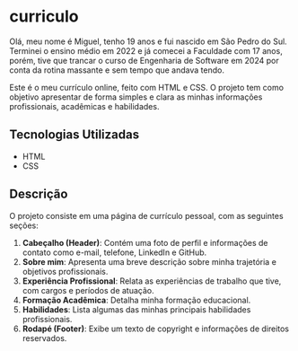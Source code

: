 # curriculo
Olá, meu nome é Miguel, tenho 19 anos e fui nascido em São Pedro do Sul. Terminei o ensino médio em 2022 e já comecei a Faculdade com 17 anos, porém, tive que trancar o curso de Engenharia de Software em 2024 por conta da rotina massante e sem tempo que andava tendo.


Este é o meu currículo online, feito com HTML e CSS. O projeto tem como objetivo apresentar de forma simples e clara as minhas informações profissionais, acadêmicas e habilidades.

## Tecnologias Utilizadas

- HTML
- CSS

## Descrição

O projeto consiste em uma página de currículo pessoal, com as seguintes seções:

1. **Cabeçalho (Header)**: Contém uma foto de perfil e informações de contato como e-mail, telefone, LinkedIn e GitHub.
2. **Sobre mim**: Apresenta uma breve descrição sobre minha trajetória e objetivos profissionais.
3. **Experiência Profissional**: Relata as experiências de trabalho que tive, com cargos e períodos de atuação.
4. **Formação Acadêmica**: Detalha minha formação educacional.
5. **Habilidades**: Lista algumas das minhas principais habilidades profissionais.
6. **Rodapé (Footer)**: Exibe um texto de copyright e informações de direitos reservados.
